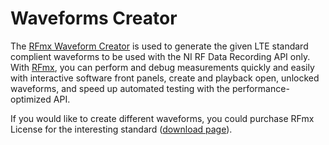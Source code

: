 # Waveforms Creator
The [RFmx Waveform Creator](https://www.ni.com/en-ca/shop/wireless-design-test/application-software-for-wireless-design-test-category/what-is-rfmx/quickly-create-and-generate-standard-compliant-waveforms.html) is used to generate the given LTE standard complient waveforms to be used with the NI RF Data Recording API only. With [RFmx](https://www.ni.com/en-ca/shop/wireless-design-test/application-software-for-wireless-design-test-category/what-is-rfmx.html), you can perform and debug measurements quickly and easily with interactive software front panels, create and playback open, unlocked waveforms, and speed up automated testing with the performance-optimized API.

If you would like to create different waveforms, you could purchase RFmx License for the interesting standard ([download page](https://www.ni.com/en-ca/support/downloads/software-products/download.rfmx-waveform-creator.html#460637)).